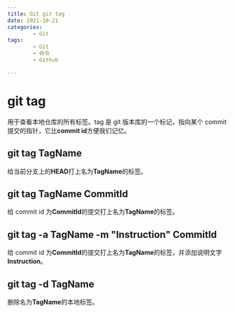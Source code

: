 ```yaml
---
title: Git git tag
date: 2021-10-21
categories:
        - Git
tags:
        - Git
        - 命令
        - Github

---
```


# git tag

用于查看本地仓库的所有标签。tag 是 git 版本库的一个标记，指向某个 commit 提交的指针，它比**commit id**方便我们记忆。

## git tag TagName

给当前分支上的**HEAD**打上名为**TagName**的标签。

## git tag TagName CommitId

给 commit id 为**CommitId**的提交打上名为**TagName**的标签。

## git tag -a TagName -m "Instruction" CommitId

给 commit id 为**CommitId**的提交打上名为**TagName**的标签，并添加说明文字**Instruction**。

## git tag -d TagName

删除名为**TagName**的本地标签。
